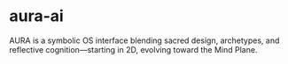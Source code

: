 # aura-ai
AURA is a symbolic OS interface blending sacred design, archetypes, and reflective cognition—starting in 2D, evolving toward the Mind Plane.
